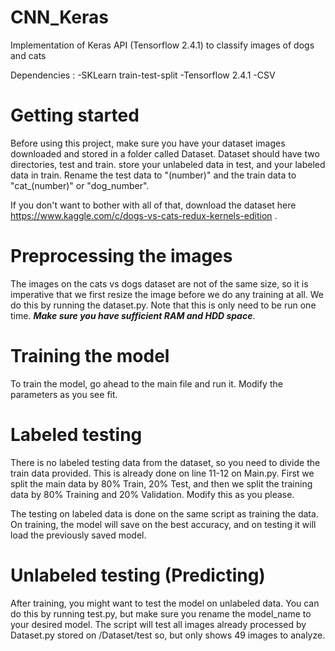 # CNN_Keras
Implementation of Keras API (Tensorflow 2.4.1) to classify images of dogs and cats

Dependencies :
-SKLearn train-test-split
-Tensorflow 2.4.1
-CSV

# Getting started
Before using this project, make sure you have your dataset images downloaded and stored in 
a folder called Dataset. Dataset should have two directories, test and train. store your unlabeled
data in test, and your labeled data in train. Rename the test data to "(number)" and the train data 
to "cat_(number)" or "dog_number". 

If you don't want to bother with all of that, download the dataset here https://www.kaggle.com/c/dogs-vs-cats-redux-kernels-edition .

# Preprocessing the images
The images on the cats vs dogs dataset are not of the same size, so it is imperative that we first resize the image before
we do any training at all. We do this by running the dataset.py. Note that this is only need to be run one time.
***Make sure you have sufficient RAM and HDD space***.

# Training the model
To train the model, go ahead to the main file and run it. Modify the parameters as you see fit.

# Labeled testing
There is no labeled testing data from the dataset, so you need to divide the train data provided. This is already done 
on line 11-12 on Main.py. First we split the main data by 80% Train, 20% Test, and then we split the training data by
80% Training and 20% Validation. Modify this as you please.

The testing on labeled data is done on the same script as training the data. On training, the model will save on the
best accuracy, and on testing it will load the previously saved model.

# Unlabeled testing (Predicting)
After training, you might want to test the model on unlabeled data. You can do this by running test.py, 
but make sure you rename the model_name to your desired model. The script will test all images already processed
by Dataset.py stored on /Dataset/test so, but only shows 49 images to analyze.
